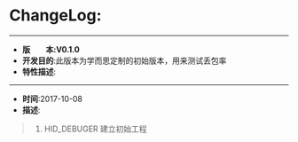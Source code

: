 # ChangeLog:
*****************************************************************************************
* **版　　本:V0.1.0**
* **开发目的**:此版本为学而思定制的初始版本，用来测试丢包率
* **特性描述**: 
*****************************************************************************************
* **时间**:2017-10-08
* **描述**:
> 1. HID_DEBUGER 建立初始工程



